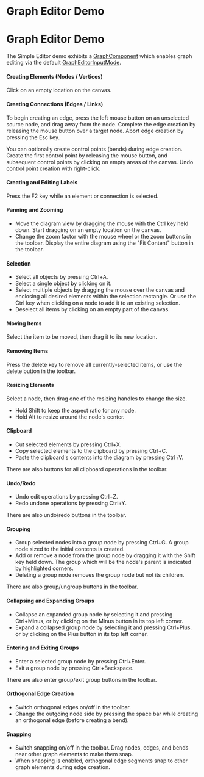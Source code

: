 <!--
 //////////////////////////////////////////////////////////////////////////////
 // @license
 // This file is part of yFiles for HTML 2.6.
 // Use is subject to license terms.
 //
 // Copyright (c) 2000-2023 by yWorks GmbH, Vor dem Kreuzberg 28,
 // 72070 Tuebingen, Germany. All rights reserved.
 //
 //////////////////////////////////////////////////////////////////////////////
-->
# Graph Editor Demo

# Graph Editor Demo

The Simple Editor demo exhibits a [GraphComponent](https://docs.yworks.com/yfileshtml/#/api/GraphComponent) which enables graph editing via the default [GraphEditorInputMode](https://docs.yworks.com/yfileshtml/#/api/GraphEditorInputMode).

#### Creating Elements (Nodes / Vertices)

Click on an empty location on the canvas.

#### Creating Connections (Edges / Links)

To begin creating an edge, press the left mouse button on an unselected source node, and drag away from the node. Complete the edge creation by releasing the mouse button over a target node. Abort edge creation by pressing the Esc key.

You can optionally create control points (bends) during edge creation. Create the first control point by releasing the mouse button, and subsequent control points by clicking on empty areas of the canvas. Undo control point creation with right-click.

#### Creating and Editing Labels

Press the F2 key while an element or connection is selected.

#### Panning and Zooming

- Move the diagram view by dragging the mouse with the Ctrl key held down. Start dragging on an empty location on the canvas.
- Change the zoom factor with the mouse wheel or the zoom buttons in the toolbar. Display the entire diagram using the "Fit Content" button in the toolbar.

#### Selection

- Select all objects by pressing Ctrl+A.
- Select a single object by clicking on it.
- Select multiple objects by dragging the mouse over the canvas and enclosing all desired elements within the selection rectangle. Or use the Ctrl key when clicking on a node to add it to an existing selection.
- Deselect all items by clicking on an empty part of the canvas.

#### Moving Items

Select the item to be moved, then drag it to its new location.

#### Removing Items

Press the delete key to remove all currently-selected items, or use the delete button in the toolbar.

#### Resizing Elements

Select a node, then drag one of the resizing handles to change the size.

- Hold Shift to keep the aspect ratio for any node.
- Hold Alt to resize around the node's center.

#### Clipboard

- Cut selected elements by pressing Ctrl+X.
- Copy selected elements to the clipboard by pressing Ctrl+C.
- Paste the clipboard's contents into the diagram by pressing Ctrl+V.

There are also buttons for all clipboard operations in the toolbar.

#### Undo/Redo

- Undo edit operations by pressing Ctrl+Z.
- Redo undone operations by pressing Ctrl+Y.

There are also undo/redo buttons in the toolbar.

#### Grouping

- Group selected nodes into a group node by pressing Ctrl+G. A group node sized to the initial contents is created.
- Add or remove a node from the group node by dragging it with the Shift key held down. The group which will be the node's parent is indicated by highlighted corners.
- Deleting a group node removes the group node but not its children.

There are also group/ungroup buttons in the toolbar.

#### Collapsing and Expanding Groups

- Collapse an expanded group node by selecting it and pressing Ctrl+Minus, or by clicking on the Minus button in its top left corner.
- Expand a collapsed group node by selecting it and pressing Ctrl+Plus. or by clicking on the Plus button in its top left corner.

#### Entering and Exiting Groups

- Enter a selected group node by pressing Ctrl+Enter.
- Exit a group node by pressing Ctrl+Backspace.

There are also enter group/exit group buttons in the toolbar.

#### Orthogonal Edge Creation

- Switch orthogonal edges on/off in the toolbar.
- Change the outgoing node side by pressing the space bar while creating an orthogonal edge (before creating a bend).

#### Snapping

- Switch snapping on/off in the toolbar. Drag nodes, edges, and bends near other graph elements to make them snap.
- When snapping is enabled, orthogonal edge segments snap to other graph elements during edge creation.
